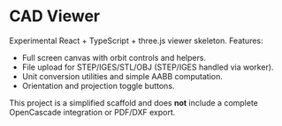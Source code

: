 # CAD Viewer

Experimental React + TypeScript + three.js viewer skeleton. Features:

- Full screen canvas with orbit controls and helpers.
- File upload for STEP/IGES/STL/OBJ (STEP/IGES handled via worker).
- Unit conversion utilities and simple AABB computation.
- Orientation and projection toggle buttons.

This project is a simplified scaffold and does **not** include a complete
OpenCascade integration or PDF/DXF export.
